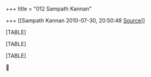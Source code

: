 +++
title = "012 Sampath Kannan"

+++
[[Sampath Kannan	2010-07-30, 20:50:48 [Source](https://groups.google.com/g/bvparishat/c/GpiTILzrroo)]]



[TABLE]

[TABLE]

[TABLE]



